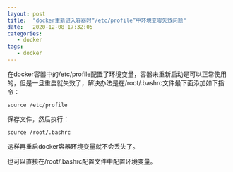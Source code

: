 ```yaml
---
layout: post
title:  "docker重新进入容器时“/etc/profile”中环境变零失效问题"
date:   2020-12-08 17:32:05
categories: 
   - docker
tags:
   - docker
---
```


在docker容器中的/etc/profile配置了环境变量，容器未重新启动是可以正常使用的，但是一旦重启就失效了，解决办法是在/root/.bashrc文件最下面添加如下指令：

```
source /etc/profile
```

保存文件，然后执行：

```
source /root/.bashrc
```

这样再重启docker容器环境变量就不会丢失了。

也可以直接在/root/.bashrc配置文件中配置环境变量。